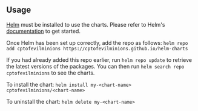 ## Usage

[Helm](https://helm.sh) must be installed to use the charts.  Please refer to Helm's [documentation](https://helm.sh/docs) to get started.

Once Helm has been set up correctly, add the repo as follows: `helm repo add cptofevilminions https://cptofevilminions.github.io/helm-charts`


If you had already added this repo earlier, run `helm repo update` to retrieve the latest versions of the packages.  You can then run `helm search repo cptofevilminions` to see the charts.

To install the <chart-name> chart: `helm install my-<chart-name> cptofevilminions/<chart-name>`

To uninstall the chart: `helm delete my-<chart-name>`
